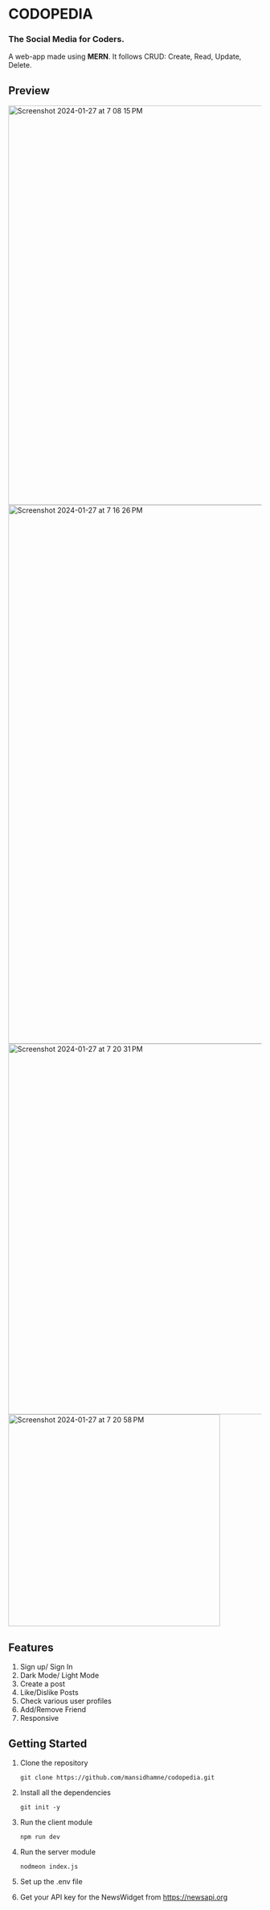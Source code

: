 # CODOPEDIA 

### The Social Media for Coders. 
A web-app made using **MERN**. It follows CRUD: Create, Read, Update, Delete.

## Preview
<img width="794" alt="Screenshot 2024-01-27 at 7 08 15 PM" src="https://github.com/mansidhamne/codopedia/assets/129254413/3025bd4c-1fff-47d7-ae38-c6c7df768395">
<img width="1071" alt="Screenshot 2024-01-27 at 7 16 26 PM" src="https://github.com/mansidhamne/codopedia/assets/129254413/81fabd1f-a802-42f4-8557-27c9cbbe9c73">
<img width="737" alt="Screenshot 2024-01-27 at 7 20 31 PM" src="https://github.com/mansidhamne/codopedia/assets/129254413/1987c294-51b7-46ae-a0be-9790c562fd7b">
<img width="421" alt="Screenshot 2024-01-27 at 7 20 58 PM" src="https://github.com/mansidhamne/codopedia/assets/129254413/651d8dfc-1a5f-40ab-9c52-b43f6a09e112">

## Features
1. Sign up/ Sign In
2. Dark Mode/ Light Mode
3. Create a post
4. Like/Dislike Posts
5. Check various user profiles
6. Add/Remove Friend
7. Responsive

## Getting Started

1. Clone the repository
   ```
   git clone https://github.com/mansidhamne/codopedia.git
   ```
2. Install all the dependencies
   ```
   git init -y
   ```
3. Run the client module
   ```
   npm run dev
   ```
4. Run the server module
   ```
   nodmeon index.js
   ```
5. Set up the .env file
   
6. Get your API key for the NewsWidget from <https://newsapi.org>
